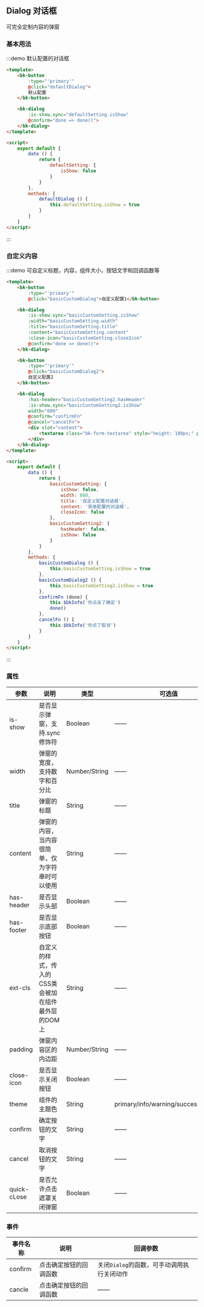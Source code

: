 <script>
    export default {
        data () {
            return {
                preventCloseByConfirm: true,
                defaultSetting: {
                    isShow: false
                },
                basicCustomSetting: {
                    isShow: false,
                    width: 800,
                    title: '自定义配置对话框',
                    content: '简单配置的对话框',
                    closeIcon: false
                },
                basicCustomSetting2: {
                    hasHeader: false,
                    isShow: false
                },
                basicCustomSetting3: {
                    isShow: false
                },
                textareaVal: ''
            }
        },
        methods: {
            defaultDialog () {
                this.defaultSetting.isShow = true
            },
            basicCustomDialog () {
                this.basicCustomSetting.isShow = true
            },
            basicCustomDialog2 () {
                this.basicCustomSetting2.isShow = true
            },
            basicCustomDialog3 () {
                this.basicCustomSetting3.isShow = true
            },
            confirmFn (done) {
                if (!this.textareaVal) {
                    this.$bkInfo({
                        title: '请填写内容',
                        theme: 'danger'
                    })
                } else {
                    this.$bkInfo('你点击了确定')
                    done()
                }
            },
            cancelFn () {
                this.$bkInfo('你点了取消')
            }
        }
    }
</script>

<style>
    .demo-box .bk-switcher{
        margin-right: 20px;
    }
</style>

## Dialog 对话框

可完全定制内容的弹窗

### 基本用法

:::demo 默认配置的对话框
```html
<template>
    <bk-button
        :type="'primary'"
        @click="defaultDialog">
        默认配置
    </bk-button>

    <bk-dialog
        :is-show.sync="defaultSetting.isShow"
        @confirm="done => done()">
    </bk-dialog>
</template>

<script>
    export default {
        date () {
            return {
                defaultSetting: {
                    isShow: false
                }
            }
        },
        methods: {
            defaultDialog () {
                this.defaultSetting.isShow = true
            }
        }
    }
</script>
```
:::

### 自定义内容

:::demo 可自定义标题，内容，组件大小，按钮文字和回调函数等
```html
<template>
    <bk-button
        :type="'primary'"
        @click="basicCustomDialog">自定义配置1</bk-button>

    <bk-dialog
        :is-show.sync="basicCustomSetting.isShow"
        :width="basicCustomSetting.width"
        :title="basicCustomSetting.title"
        :content="basicCustomSetting.content"
        :close-icon="basicCustomSetting.closeIcon"
        @confirm="done => done()">
    </bk-dialog>

    <bk-button
        :type="'primary'"
        @click="basicCustomDialog2">
        自定义配置2
    </bk-button>

    <bk-dialog
        :has-header="basicCustomSetting2.hasHeader"
        :is-show.sync="basicCustomSetting2.isShow"
        width="600"
        @confirm="confirmFn"
        @cancel="cancelFn">
        <div slot="content">
            <textarea class="bk-form-textarea" style="height: 180px;" placeholder="请输入内容..." v-model="textareaVal"></textarea>
        </div>
    </bk-dialog>
</template>

<script>
    export default {
        data () {
            return {
                basicCustomSetting: {
                    isShow: false,
                    width: 800,
                    title: '自定义配置对话框',
                    content: '简单配置的对话框',
                    closeIcon: false
                },
                basicCustomSetting2: {
                    hasHeader: false,
                    isShow: false
                }
            }
        },
        methods: {
            basicCustomDialog () {
                this.basicCustomSetting.isShow = true
            },
            basicCustomDialog2 () {
                this.basicCustomSetting2.isShow = true
            },
            confirmFn (done) {
                this.$bkInfo('你点击了确定')
                done()
            },
            cancelFn () {
                this.$bkInfo('你点了取消')
            }
        }
    }
</script>
```
:::

### 属性
| 参数 | 说明    | 类型      | 可选值       | 默认值   |
| ---- | ------ | --------- | ----------- | -------- |
| is-show | 是否显示弹窗，支持.sync修饰符 | Boolean | —— | false |
| width | 弹窗的宽度，支持数字和百分比 | Number/String | —— | —— |
| title | 弹窗的标题 | String | —— | —— |
| content | 弹窗的内容，当内容很简单，仅为字符串时可以使用 | String | —— | —— |
| has-header | 是否显示头部 | Boolean | —— | true |
| has-footer | 是否显示底部按钮 | Boolean | —— | true |
| ext-cls | 自定义的样式，传入的CSS类会被加在组件最外层的DOM上 | String | —— | —— |
| padding | 弹窗内容区的内边距 | Number/String | —— | —— |
| close-icon | 是否显示关闭按钮 | Boolean | —— | true |
| theme | 组件的主题色 | String | primary/info/warning/success/danger | primary |
| confirm | 确定按钮的文字 | String | —— | —— |
| cancel | 取消按钮的文字 | String | —— | —— |
| quick-cLose | 是否允许点击遮罩关闭弹窗 | Boolean | —— | true |

### 事件
| 事件名称 | 说明 | 回调参数 |
|---------|------|---------|
| confirm | 点击确定按钮的回调函数 | 关闭`Dialog`的函数，可手动调用执行关闭动作 |
| cancle | 点击确定按钮的回调函数 | —— |
